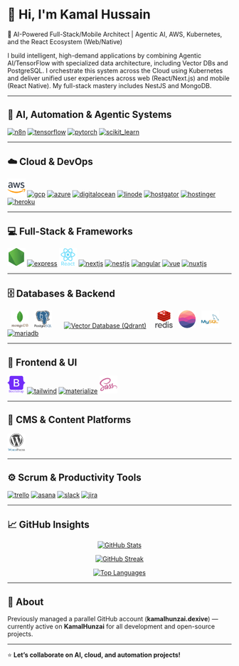 # 👋 Hi, I'm Kamal Hussain  

🚀 AI-Powered Full-Stack/Mobile Architect | Agentic AI, AWS, Kubernetes, and the React Ecosystem (Web/Native)

I build intelligent, high-demand applications by combining Agentic AI/TensorFlow with specialized data architecture, including Vector DBs and PostgreSQL. I orchestrate this system across the Cloud using Kubernetes and deliver unified user experiences across web (React/Next.js) and mobile (React Native). My full-stack mastery includes NestJS and MongoDB.

---

## 🧠 AI, Automation & Agentic Systems
<p align="left">
  <a href="https://n8n.io/" target="_blank"><img src="https://avatars.githubusercontent.com/u/45487711?s=200&v=4" alt="n8n" width="40" height="40"/></a>
  <a href="https://www.tensorflow.org/" target="_blank"><img src="https://www.vectorlogo.zone/logos/tensorflow/tensorflow-icon.svg" alt="tensorflow" width="40" height="40"/></a>
  <a href="https://pytorch.org/" target="_blank"><img src="https://www.vectorlogo.zone/logos/pytorch/pytorch-icon.svg" alt="pytorch" width="40" height="40"/></a>
  <a href="https://scikit-learn.org/" target="_blank"><img src="https://upload.wikimedia.org/wikipedia/commons/0/05/Scikit_learn_logo_small.svg" alt="scikit_learn" width="40" height="40"/></a>
</p>

---

## ☁️ Cloud & DevOps
<p align="left">
  <a href="https://aws.amazon.com/" target="_blank"><img src="https://raw.githubusercontent.com/devicons/devicon/master/icons/amazonwebservices/amazonwebservices-original-wordmark.svg" alt="aws" width="40" height="40"/></a>
  <a href="https://cloud.google.com/" target="_blank"><img src="https://www.vectorlogo.zone/logos/google_cloud/google_cloud-icon.svg" alt="gcp" width="40" height="40"/></a>
  <a href="https://azure.microsoft.com/" target="_blank"><img src="https://www.vectorlogo.zone/logos/microsoft_azure/microsoft_azure-icon.svg" alt="azure" width="40" height="40"/></a>
  <a href="https://www.digitalocean.com/" target="_blank"><img src="https://www.vectorlogo.zone/logos/digitalocean/digitalocean-icon.svg" alt="digitalocean" width="40" height="40"/></a>
  <a href="https://www.linode.com/" target="_blank"><img src="https://www.vectorlogo.zone/logos/linode/linode-icon.svg" alt="linode" width="40" height="40"/></a>
  <a href="https://www.hostgator.com/" target="_blank"><img src="https://seeklogo.com/images/H/hostgator-logo-3D1D1D1E96-seeklogo.com.png" alt="hostgator" width="40" height="40"/></a>
  <a href="https://www.hostinger.com/" target="_blank"><img src="https://upload.wikimedia.org/wikipedia/commons/3/3b/Hostinger_logo_2022.svg" alt="hostinger" width="70" height="40"/></a>
  <a href="https://heroku.com" target="_blank"><img src="https://www.vectorlogo.zone/logos/heroku/heroku-icon.svg" alt="heroku" width="40" height="40"/></a>
</p>

---

## 💻 Full-Stack & Frameworks
<p align="left">
  <a href="https://nodejs.org/" target="_blank"><img src="https://raw.githubusercontent.com/devicons/devicon/master/icons/nodejs/nodejs-original.svg" alt="nodejs" width="40" height="40"/></a>
  <a href="https://expressjs.com/" target="_blank"><img src="https://www.vectorlogo.zone/logos/expressjs/expressjs-icon.svg" alt="express" width="40" height="40"/></a>
  <a href="https://reactjs.org/" target="_blank"><img src="https://raw.githubusercontent.com/devicons/devicon/master/icons/react/react-original-wordmark.svg" alt="react" width="40" height="40"/></a>
  <a href="https://nextjs.org/" target="_blank"><img src="https://cdn.worldvectorlogo.com/logos/nextjs-2.svg" alt="nextjs" width="40" height="40"/></a>
  <a href="https://nestjs.com/" target="_blank"><img src="https://nestjs.com/img/logo-small.svg" alt="nestjs" width="40" height="40"/></a>
  <a href="https://angular.io/" target="_blank"><img src="https://angular.io/assets/images/logos/angular/angular.svg" alt="angular" width="40" height="40"/></a>
  <a href="https://vuejs.org/" target="_blank"><img src="https://www.vectorlogo.zone/logos/vuejs/vuejs-icon.svg" alt="vue" width="40" height="40"/></a>
  <a href="https://nuxtjs.org/" target="_blank"><img src="https://www.vectorlogo.zone/logos/nuxtjs/nuxtjs-icon.svg" alt="nuxtjs" width="40" height="40"/></a>
</p>

---

## 🗄️ Databases & Backend
<p align="left">
  <a href="https://www.mongodb.com/" target="_blank"><img src="https://raw.githubusercontent.com/devicons/devicon/master/icons/mongodb/mongodb-original-wordmark.svg" alt="mongodb" width="40" height="40"/></a>
  <a href="https://www.postgresql.org/" target="_blank"><img src="https://raw.githubusercontent.com/devicons/devicon/master/icons/postgresql/postgresql-original-wordmark.svg" alt="postgresql" width="40" height="40"/></a>
  
    <a href="https://qdrant.tech/" target="_blank"><img src="https://qdrant.tech/img/qdrant-logo.svg" alt="Vector Database (Qdrant)" width="40" height="40"/></a>
  
  <a href="https://redis.io/" target="_blank"><img src="https://raw.githubusercontent.com/devicons/devicon/master/icons/redis/redis-original-wordmark.svg" alt="redis" width="40" height="40"/></a>
  <a href="https://realm.io/" target="_blank"><img src="https://raw.githubusercontent.com/devicons/devicon/master/icons/realm/realm-original.svg" alt="realm" width="40" height="40"/></a>
  <a href="https://www.mysql.com/" target="_blank"><img src="https://raw.githubusercontent.com/devicons/devicon/master/icons/mysql/mysql-original-wordmark.svg" alt="mysql" width="40" height="40"/></a>
  <a href="https://mariadb.org/" target="_blank"><img src="https://www.vectorlogo.zone/logos/mariadb/mariadb-icon.svg" alt="mariadb" width="40" height="40"/></a>
</p>

---

## 🎨 Frontend & UI
<p align="left">
  <a href="https://getbootstrap.com/" target="_blank"><img src="https://raw.githubusercontent.com/devicons/devicon/master/icons/bootstrap/bootstrap-plain-wordmark.svg" alt="bootstrap" width="40" height="40"/></a>
  <a href="https://tailwindcss.com/" target="_blank"><img src="https://www.vectorlogo.zone/logos/tailwindcss/tailwindcss-icon.svg" alt="tailwind" width="40" height="40"/></a>
  <a href="https://materializecss.com/" target="_blank"><img src="https://cdn.worldvectorlogo.com/logos/materializecss.svg" alt="materialize" width="40" height="40"/></a>
  <a href="https://sass-lang.com/" target="_blank"><img src="https://raw.githubusercontent.com/devicons/devicon/master/icons/sass/sass-original.svg" alt="sass" width="40" height="40"/></a>
</p>

---

## 📰 CMS & Content Platforms
<p align="left">
  <a href="https://wordpress.org/" target="_blank"><img src="https://raw.githubusercontent.com/devicons/devicon/master/icons/wordpress/wordpress-original.svg" alt="wordpress" width="40" height="40"/></a>
</p>

---

## ⚙️ Scrum & Productivity Tools
<p align="left">
  <a href="https://trello.com/" target="_blank"><img src="https://www.vectorlogo.zone/logos/trello/trello-icon.svg" alt="trello" width="40" height="40"/></a>
  <a href="https://asana.com/" target="_blank"><img src="https://www.vectorlogo.zone/logos/asana/asana-icon.svg" alt="asana" width="40" height="40"/></a>
  <a href="https://slack.com/" target="_blank"><img src="https://www.vectorlogo.zone/logos/slack/slack-icon.svg" alt="slack" width="40" height="40"/></a>
  <a href="https://www.atlassian.com/software/jira" target="_blank"><img src="https://www.vectorlogo.zone/logos/atlassian_jira/atlassian_jira-icon.svg" alt="jira" width="40" height="40"/></a>
</p>

---

## 📈 GitHub Insights

<p align="center">
  <a href="https://github.com/KamalHunzai">
    <img src="https://github-readme-stats.vercel.app/api?username=KamalHunzai&show_icons=true&theme=radical" alt="GitHub Stats"/>
  </a>
</p>

<p align="center">
  <a href="https://github.com/KamalHunzai">
    <img src="https://github-readme-streak-stats.herokuapp.com/?user=KamalHunzai&theme=radical" alt="GitHub Streak"/>
  </a>
</p>

<p align="center">
  <a href="https://github.com/KamalHunzai">
    <img src="https://github-readme-stats.vercel.app/api/top-langs/?username=KamalHunzai&layout=compact&theme=radical" alt="Top Languages"/>
  </a>
</p>

---

## 💬 About
Previously managed a parallel GitHub account (**kamalhunzai.dexive**) — currently active on **KamalHunzai** for all development and open-source projects.  

---

⭐ **Let’s collaborate on AI, cloud, and automation projects!**
